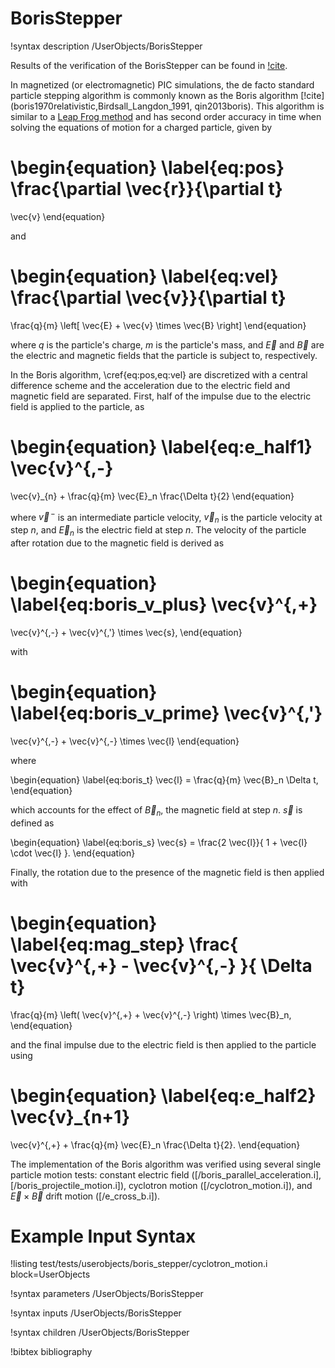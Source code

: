 # BorisStepper

!syntax description /UserObjects/BorisStepper

Results of the verification of the BorisStepper can be found in [!cite](gall2024verification).

In magnetized (or electromagnetic) PIC simulations, the de facto standard particle stepping algorithm is commonly known as the Boris algorithm [!cite](boris1970relativistic,Birdsall_Langdon_1991, qin2013boris). This algorithm is similar to a [Leap Frog method](userobjects/LeapFrogStepper.md) and has second order accuracy in time when solving the equations of motion for a charged particle, given by

\begin{equation} \label{eq:pos}
  \frac{\partial \vec{r}}{\partial t}
  =
  \vec{v}
\end{equation}

and

\begin{equation} \label{eq:vel}
  \frac{\partial \vec{v}}{\partial t}
  =
  \frac{q}{m}
  \left[
    \vec{E}
    +
    \vec{v}
    \times
    \vec{B}
  \right]
\end{equation}

where $q$ is the particle's charge, $m$ is the particle's mass, and  $\vec{E}$ and $\vec{B}$ are the electric and magnetic fields that the particle is subject to, respectively.

In the Boris algorithm, \cref{eq:pos,eq:vel} are discretized with a central difference scheme and the acceleration due to the electric field and magnetic field are separated. First, half of the impulse due to the electric field is applied to the particle, as

\begin{equation} \label{eq:e_half1}
  \vec{v}^{\,-}
  =
  \vec{v}_{n}
  +
  \frac{q}{m}
  \vec{E}_n
  \frac{\Delta t}{2}
\end{equation}

where $\vec{v}^{\,-}$ is an intermediate particle velocity, $\vec{v}_{n}$ is the particle velocity at step $n$, and $\vec{E}_{n}$ is the electric field at step $n$. The velocity of the particle after rotation due to the magnetic field is derived as

\begin{equation} \label{eq:boris_v_plus}
  \vec{v}^{\,+}
  =
  \vec{v}^{\,-}
  +
  \vec{v}^{\,'}
  \times
  \vec{s},
\end{equation}

with

\begin{equation} \label{eq:boris_v_prime}
  \vec{v}^{\,'}
  =
  \vec{v}^{\,-}
  +
  \vec{v}^{\,-}
  \times
  \vec{l}
\end{equation}

where

\begin{equation} \label{eq:boris_t}
  \vec{l} =
  \frac{q}{m}
  \vec{B}_n
  \Delta t,
\end{equation}

which accounts for the effect of $\vec{B}_n$, the magnetic field at step $n$. $\vec{s}$ is defined as

\begin{equation} \label{eq:boris_s}
  \vec{s} =
  \frac{2 \vec{l}}{
    1 + \vec{l} \cdot \vec{l}
  }.
\end{equation}

Finally, the rotation due to the presence of the magnetic field is then applied with

\begin{equation} \label{eq:mag_step}
  \frac{
    \vec{v}^{\,+}
    -
    \vec{v}^{\,-}
  }{ \Delta t}
  =
  \frac{q}{m}
  \left(
    \vec{v}^{\,+}
    +
    \vec{v}^{\,-}
  \right)
  \times
  \vec{B}_n,
\end{equation}

and the final impulse due to the electric field is then applied to the particle using

\begin{equation} \label{eq:e_half2}
  \vec{v}_{n+1}
  =
  \vec{v}^{\,+}
  +
  \frac{q}{m}
  \vec{E}_n
  \frac{\Delta t}{2}.
\end{equation}

The implementation of the Boris algorithm was verified using several single particle motion tests: constant electric field ([/boris_parallel_acceleration.i], [/boris_projectile_motion.i]), cyclotron motion ([/cyclotron_motion.i]), and $\vec{E} \times \vec{B}$ drift motion ([/e_cross_b.i]).

# Example Input Syntax

!listing test/tests/userobjects/boris_stepper/cyclotron_motion.i block=UserObjects

!syntax parameters /UserObjects/BorisStepper

!syntax inputs /UserObjects/BorisStepper

!syntax children /UserObjects/BorisStepper

!bibtex bibliography
